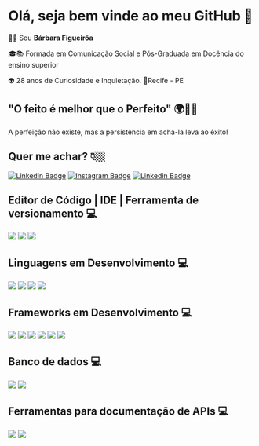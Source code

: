 # Olá, seja bem vinde ao meu GitHub 👋

👩🏼 Sou **Bárbara Figueirôa** 

🎓📚 Formada em Comunicação Social e Pós-Graduada em Docência do ensino superior 

👽 28 anos de Curiosidade e Inquietação.
📍Recife - PE


## "O feito é melhor que o Perfeito" 🌍🌠🧠
A perfeição não existe, mas a persistência em acha-la leva ao êxito!

## Quer me achar? 👇🏼
[![Linkedin Badge](https://img.shields.io/badge/-LinkedIn-blue?style=flat-square&logo=Linkedin&logoColor=white&link=https://www.linkedin.com/in/barbara-figueiroa/)](https://www.linkedin.com/in/barbara-figueiroa/) [![Instagram Badge](https://img.shields.io/badge/-Instagram-violet?style=flat-square&logo=Instagram&logoColor=white&link=https://https://www.instagram.com/diariodeumadev_/)](https://www.instagram.com/diariodeumadev_/) 
[![Linkedin Badge](https://img.shields.io/badge/-Whatsapp-green?style=flat-square&logo=Whatsapp&logoColor=white&link=https://www.Whatsapp.com/in/barbara-figueiroa/)]()

## Editor de Código | IDE | Ferramenta de versionamento 💻

<img src = "https://img.shields.io/badge/-VisualStudioCode-darkblue?style=flat-square&logo=Visualstudiocode&logoColor=blue&link=https://www.Visualstudiocode.com/in/barbara-figueiroa/">
<img src = "https://img.shields.io/badge/-Eclipse-purple?style=flat-square&logo=Eclipse&logoColor=white&link=https://www.Eclipse.com/in/barbara-figueiroa/"> <img src = "https://img.shields.io/badge/-Git-orange?style=flat-square&logo=Git&logoColor=white&link=https://www.Git.com/in/barbara-figueiroa/"> 


## Linguagens em Desenvolvimento 💻

<img src="https://img.shields.io/badge/-Javascript-yellow?style=flat-square&logo=Javascript&logoColor=white&link=https://www.Javascript.com/in/barbara-figueiroa/">  <img src = "https://img.shields.io/badge/-Java-red?style=flat-square&logo=Java&logoColor=blue&link=https://www.Java.com/in/barbara-figueiroa/"> <img src = "https://img.shields.io/badge/-HTML5-orange?style=flat-square&logo=HTML5&logoColor=white&link=https://www.HTML5.com/in/barbara-figueiroa/"> <img src = "https://img.shields.io/badge/-CSS3-blue?style=flat-square&logo=CSS3&logoColor=white&link=https://www.CSS3.com/in/barbara-figueiroa/">




## Frameworks em Desenvolvimento 💻

<img src="https://img.shields.io/badge/-Node.js-darkgreen?style=flat-square&logo=Node.js&logoColor=white&link=https://www.Node.js.com/in/barbara-figueiroa/">
<img src = "https://img.shields.io/badge/-BootStrap-purple?style=flat-square&logo=Bootstrap&logoColor=white&link=https://www.Bootstrap.com/in/barbara-figueiroa/"> <img src = "https://img.shields.io/badge/-SpringBoot-green?style=flat-square&logo=SpringBoot&logoColor=darkgreen&link=https://www.SpringBoot.com/in/barbara-figueiroa/"> <img src = "https://img.shields.io/badge/-Junit5-orange?style=flat-square&logo=Junit5&logoColor=white&link=https://www.Junit5.com/in/barbara-figueiroa/"> <img src = "https://img.shields.io/badge/-Angular-darkred?style=flat-square&logo=Angular&logoColor=white&link=https://www.Angular.com/in/barbara-figueiroa/"> <img src = "https://img.shields.io/badge/-TypeScript-blue?style=flat-square&logo=TypeScript&logoColor=white&link=https://www.TypeScript.com/in/barbara-figueiroa/">

## Banco de dados 💻
<img src = "https://img.shields.io/badge/-MYSQL-blue?style=flat-square&logo=MYSQL&logoColor=yellow&link=https://www.MYSQL.com/in/barbara-figueiroa/">  <img src = "https://img.shields.io/badge/-MongoDB-green?style=flat-square&logo=MongoDB&logoColor=brown&link=https://www.MongoDB.com/in/barbara-figueiroa/"> 

## Ferramentas para documentação de APIs 💻

<img src = "https://img.shields.io/badge/-Postman-darkorange?style=flat-square&logo=Postman&logoColor=white&link=https://www.Postman.com/in/barbara-figueiroa/"> <img src = "https://img.shields.io/badge/-Swagger-darkgreen?style=flat-square&logo=Swagger&logoColor=lightgreen&link=https://www.Swagger.com/in/barbara-figueiroa/">
